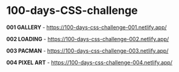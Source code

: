# <h1>100-days-CSS-challenge</h1>

<strong>001 GALLERY </strong> - https://100-days-css-challenge-001.netlify.app/

<strong>002 LOADING</strong> - https://100-days-css-challenge-002.netlify.app/

<strong>003 PACMAN</strong> - https://100-days-css-challenge-003.netlify.app/
 
<strong>004 PIXEL ART</strong> - https://100-days-css-challenge-004.netlify.app/
